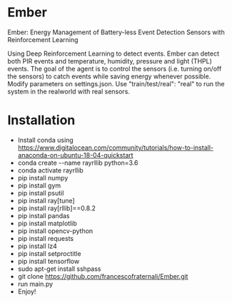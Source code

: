 # Ember
Ember: Energy Management of Battery-less Event Detection Sensors with Reinforcement Learning

Using Deep Reinforcement Learning to detect events. Ember can detect both PIR events and temperature, humidity, pressure and light (THPL) events. The goal of the agent is to control the sensors (i.e. turning on/off the sensors) to catch events while saving energy whenever possible.
Modify parameters on settings.json. Use "train/test/real": "real" to run the system in the realworld with real sensors.


# Installation
- Install conda using https://www.digitalocean.com/community/tutorials/how-to-install-anaconda-on-ubuntu-18-04-quickstart
- conda create --name rayrllib python=3.6
- conda activate rayrllib
- pip install numpy
- pip install gym
- pip install psutil
- pip install ray[tune]
- pip install ray[rllib]==0.8.2
- pip install pandas
- pip install matplotlib
- pip install opencv-python
- pip install requests
- pip install lz4
- pip install setproctitle
- pip install tensorflow
- sudo apt-get install sshpass
- git clone https://github.com/francescofraternali/Ember.git
- run main.py
- Enjoy!
